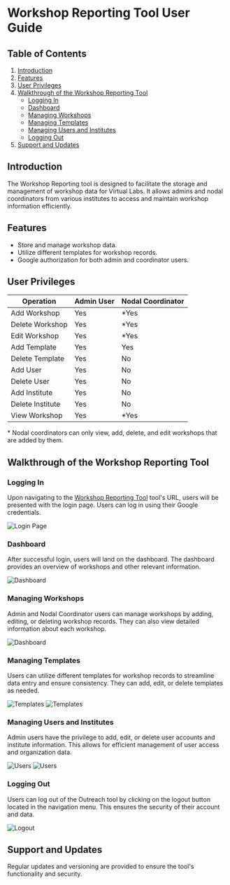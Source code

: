 # Workshop Reporting Tool User Guide

## Table of Contents

1. [Introduction](#introduction)
2. [Features](#features)
3. [User Privileges](#user-privileges)
4. [Walkthrough of the Workshop Reporting Tool](#walkthrough-of-the-outreach-tool)
   - [Logging In](#logging-in)
   - [Dashboard](#dashboard)
   - [Managing Workshops](#managing-workshops)
   - [Managing Templates](#managing-templates)
   - [Managing Users and Institutes](#managing-users-and-institutes)
   - [Logging Out](#logging-out)
5. [Support and Updates](#support-and-updates)

## Introduction

The Workshop Reporting tool is designed to facilitate the storage and management of workshop data for Virtual Labs. It allows admins and nodal coordinators from various institutes to access and maintain workshop information efficiently.

## Features

- Store and manage workshop data.
- Utilize different templates for workshop records.
- Google authorization for both admin and coordinator users.

## User Privileges

| Operation        | Admin User | Nodal Coordinator |
| ---------------- | ---------- | ----------------- |
| Add Workshop     | Yes        | \*Yes             |
| Delete Workshop  | Yes        | \*Yes             |
| Edit Workshop    | Yes        | \*Yes             |
| Add Template     | Yes        | Yes               |
| Delete Template  | Yes        | No                |
| Add User         | Yes        | No                |
| Delete User      | Yes        | No                |
| Add Institute    | Yes        | No                |
| Delete Institute | Yes        | No                |
| View Workshop    | Yes        | \*Yes             |

\* Nodal coordinators can only view, add, delete, and edit workshops that are added by them.

## Walkthrough of the Workshop Reporting Tool

### Logging In

Upon navigating to the [Workshop Reporting Tool](outreach.vlabs.ac.in) tool's URL, users will be presented with the login page. Users can log in using their Google credentials.

![Login Page](./img/login.png)

### Dashboard

After successful login, users will land on the dashboard. The dashboard provides an overview of workshops and other relevant information.

![Dashboard](./img/dash.png)

### Managing Workshops

Admin and Nodal Coordinator users can manage workshops by adding, editing, or deleting workshop records. They can also view detailed information about each workshop.

![Dashboard](./img/dash.png)

### Managing Templates

Users can utilize different templates for workshop records to streamline data entry and ensure consistency. They can add, edit, or delete templates as needed.

![Templates](./img/pagebox.png)
![Templates](./img/template.png)

### Managing Users and Institutes

Admin users have the privilege to add, edit, or delete user accounts and institute information. This allows for efficient management of user access and organization data.

![Users](./img/ins.png)
![Users](./img/user.png)

### Logging Out

Users can log out of the Outreach tool by clicking on the logout button located in the navigation menu. This ensures the security of their account and data.

![Logout](./img/dash.png)

## Support and Updates

Regular updates and versioning are provided to ensure the tool's functionality and security.
